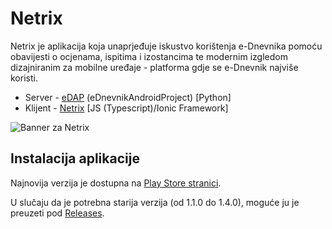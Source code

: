 # Netrix

Netrix je aplikacija koja unaprjeđuje iskustvo korištenja e-Dnevnika pomoću obavijesti o ocjenama, ispitima i izostancima te modernim izgledom dizajniranim za mobilne uređaje - platforma gdje se e-Dnevnik najviše koristi.

* Server - [eDAP](https://github.com/btx3/Netrix/blob/master/README_edap.md) (eDnevnikAndroidProject) [Python]
* Klijent - [Netrix](https://github.com/btx3/Netrix/blob/master/README_Netrix.md) [JS (Typescript)/Ionic Framework]

![Banner za Netrix](https://i.imgur.com/VkQ7SQX.jpg)

## Instalacija aplikacije

Najnovija verzija je dostupna na [Play Store stranici](https://play.google.com/store/apps/details?id=io.btx3.netrix).

U slučaju da je potrebna starija verzija (od 1.1.0 do 1.4.0), moguće ju je preuzeti pod [Releases](https://github.com/btx3/Netrix/releases).